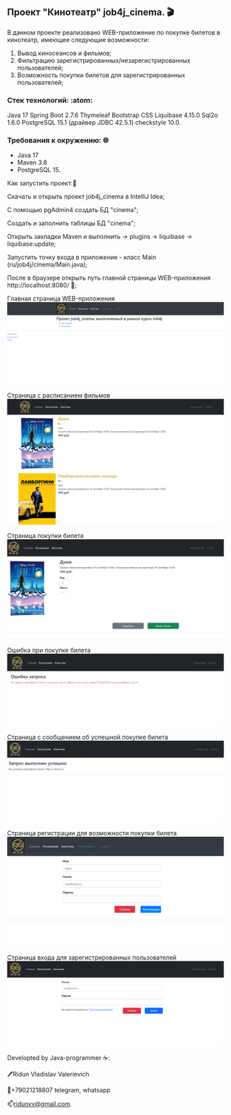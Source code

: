 # 
## Проект "Кинотеатр" job4j_cinema. :clapper:

В данном проекте реализовано WEB-приложение по покупке билетов в кинотеатр, имеющее следующие возможности:
1. Вывод киносеансов и фильмов;
2. Фильтрацию зарегистрированных/незарегистрированных пользователей;
3. Возможность покупки билетов для зарегистрированных пользователей;

### Стек технологий: :atom:
Java 17
Spring Boot 2.7.6
Thymeleaf
Bootstrap CSS
Liquibase 4.15.0
Sql2o 1.6.0
PostgreSQL 15.1 (драйвер JDBC 42.5.1)
checkstyle 10.0.

### Требования к окружению: :globe_with_meridians:
- Java 17
- Maven 3.8
- PostgreSQL 15.

Как запустить проект::rocket:

Скачать и открыть проект job4j_cinema в IntelliJ Idea;

С помощью pgAdmin4 создать БД "cinema";

Cоздать и заполнить таблицы БД  "cinema";

Открыть закладки Maven и выполнить -> plugins -> liquibase -> liquibase:update;

Запустить точку входа в приложение - класс Main (ru/job4j/cinema/Main.java);

После в браузере открыть путь главной страницы WEB-приложения http://localhost:8080/ :cinema:;

Главная страница WEB-приложения
![](img/main.png)

Страница с расписанием фильмов
![](img/sessions.png)

Страница покупки билета
![](img/buying.png)

Ошибка при покупке билета
![](img/failed_buying.png)

Страница с сообщением об успешной покупке билета
![](img/success_buying.png)

Страница регистрации для возможности покупки билета
![](img/registration.png)

Страница входа для зарегистрированных пользователей
![](img/login.png)


Developted by Java-programmer :coffee::

:pen:Ridun Vladislav Valerievich 

:calling:+79021218807 telegram, whatsapp

:mailbox:ridunvv@gmail.com.